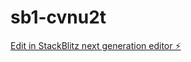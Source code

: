 # sb1-cvnu2t

[Edit in StackBlitz next generation editor ⚡️](https://stackblitz.com/~/github.com/kamil467/sb1-cvnu2t)